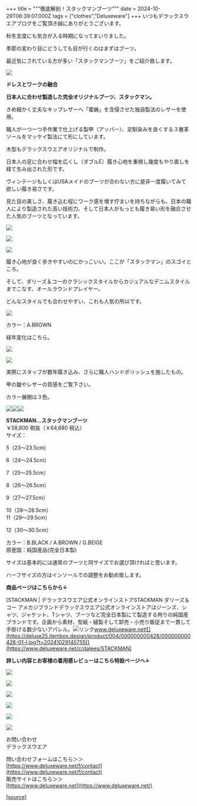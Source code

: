 +++
title = """徹底解剖！スタックマンブーツ"""
date = 2024-10-29T06:39:07.000Z
tags = ["clothes","Deluxeware"]
+++
いつもデラックスウエアブログをご覧頂き誠にありがとうございます。

秋冬支度にも気合が入る時期になってまいりました。

季節の変わり目にどうしても目が行くのはまずはブーツ。

最近気にされている方が多い「スタックマンブーツ」をご紹介致します。

[![](https://stat.ameba.jp/user_images/20201117/16/deluxeware/6b/67/j/o0720100014852605694.jpg)](https://stat.ameba.jp/user_images/20201117/16/deluxeware/6b/67/j/o0720100014852605694.jpg)

**ドレスとワークの融合**

**日本人に合わせ製造した完全オリジナルブーツ、スタックマン。**

きめ細かく丈夫なキップレザーへ「蜜蝋」を含侵させた独自製法のレザーを使用。

職人が一つ一つ手作業で仕上げる製甲（アッパー）、足馴染みを良くする３層革ソールをマッケイ製法にて形にしています。

木型もデラックスウエアオリジナルで制作。

日本人の足に合わせ幅を広くし（ダブルE）履き心地を重視し幾度もやり直しを経て生み出された形です。

ヴィンテージもしくはUSAメイドのブーツが合わない方に是非一度履いてみて欲しい履き易さです。

見た目の美しさ、履き込む程にワーク感を増す佇まいを持ちながらも、日本の職人により製造された高い技術力、そして日本人がもっとも履き易い形を融合させた人気のブーツとなっています。

[![](https://stat.ameba.jp/user_images/20201117/16/deluxeware/4b/ab/j/o0720090014852605648.jpg)](https://stat.ameba.jp/user_images/20201117/16/deluxeware/4b/ab/j/o0720090014852605648.jpg)

[![](https://stat.ameba.jp/user_images/20201117/16/deluxeware/68/02/j/o0720090014852605657.jpg)](https://stat.ameba.jp/user_images/20201117/16/deluxeware/68/02/j/o0720090014852605657.jpg)

[![](https://stat.ameba.jp/user_images/20201117/16/deluxeware/00/9a/j/o0720090014852605669.jpg)](https://stat.ameba.jp/user_images/20201117/16/deluxeware/00/9a/j/o0720090014852605669.jpg)

履き心地が良く歩きやすいのにかっこいい。ここが「スタックマン」のスゴイところ。

そして、ダリーズ＆コーのクラシックスタイルからカジュアルなデニムスタイルまでこなす、オールラウンドプレイヤー。

どんなスタイルでも合わせやすい、これも人気の所以です。

[![](https://stat.ameba.jp/user_images/20241029/15/deluxeware/19/c5/j/o0800090315503627551.jpg)](https://stat.ameba.jp/user_images/20241029/15/deluxeware/19/c5/j/o0800090315503627551.jpg)

カラー：A.BROWN

経年変化はこちら。

[![](https://stat.ameba.jp/user_images/20201117/17/deluxeware/09/74/j/o0800080014852632218.jpg)](https://stat.ameba.jp/user_images/20201117/17/deluxeware/09/74/j/o0800080014852632218.jpg)

[![](https://stat.ameba.jp/user_images/20201117/18/deluxeware/df/00/j/o0800053414852661058.jpg)](https://stat.ameba.jp/user_images/20201117/18/deluxeware/df/00/j/o0800053414852661058.jpg)

実際にスタッフが数年履き込み、さらに職人ハンドポリッシュを施したもの。

甲の皺やレザーの質感をご覧下さい。

カラー展開は３色。

[![](https://stat.ameba.jp/user_images/20201117/16/deluxeware/74/63/j/o0800080014852606803.jpg)](https://stat.ameba.jp/user_images/20201117/16/deluxeware/74/63/j/o0800080014852606803.jpg)[![](https://stat.ameba.jp/user_images/20201117/16/deluxeware/05/68/j/o0800080014852606784.jpg)](https://stat.ameba.jp/user_images/20201117/16/deluxeware/05/68/j/o0800080014852606784.jpg)[![](https://stat.ameba.jp/user_images/20201117/16/deluxeware/d0/56/j/o0800080014852606761.jpg)](https://stat.ameba.jp/user_images/20201117/16/deluxeware/d0/56/j/o0800080014852606761.jpg)

****STACKMAN...スタックマンブーツ****  
￥58,800 税抜（￥64,680 税込）  
サイズ：

5（23〜23.5cm)

6（24〜24.5cm）

7（25〜25.5cm）

8（26〜26.5cm）

9（27〜27.5cm）

10（28〜28.5cm）  
11（29〜29.5cm）

12（30～30.5cm）

カラー：B.BLACK / A.BROWN / G.BEIGE  
原産国：純国産品(完全日本製)

サイズは基本的には通常のブーツと同サイズでお選び頂ければと思います。

ハーフサイズの方はインソールでの調整をお勧め致します。

**商品ページはこちらから↓**

[STACKMAN | デラックスウエア公式オンラインストアSTACKMAN ダリーズ＆コー アメカジブランドデラックスウエア公式オンラインストアはジーンズ、シャツ、ジャケット、Tシャツ、ブーツなど完全日本製にて製造する拘りの純国産ブランドです。企画から素材、型紙・縫製そして卸売・小売り販促まで一貫して手掛ける数少ないアパレル。![リンク](https://c.stat100.ameba.jp/ameblo/symbols/v3.20.0/svg/gray/editor_link.svg)www.deluxeware.net![](https://deluxe25.itembox.design/product/004/000000000428/000000000428-01-l.jpg?t=20241029145755)](https://www.deluxeware.net/c/dalees/STACKMAN)

**詳しい内容とお客様の着用感レビューはこちら特設ページへ↓**

[![](https://stat.ameba.jp/user_images/20241029/15/deluxeware/ac/ef/j/o1200050015503631118.jpg)](https://www.deluxeware.net/f/STACKMAN)

[![](https://stat.ameba.jp/user_images/20241029/15/deluxeware/07/cc/j/o1200050015503632904.jpg)](https://www.deluxeware.net/c/akita)

[![](https://stat.ameba.jp/user_images/20240614/12/deluxeware/fb/b4/j/o0800026015451324172.jpg?caw=800)](https://www.deluxeware.net/c/2024FWreserveall)

[![](https://stat.ameba.jp/user_images/20240315/15/deluxeware/04/7f/j/o0800026015413271803.jpg?caw=800)](https://www.instagram.com/deluxeware/?hl=ja)

[![](https://stat.ameba.jp/user_images/20220415/12/deluxeware/3b/ce/j/o0800026015103175481.jpg?caw=800)](https://www.deluxeware.net/f/headstore)

[![](https://stat.ameba.jp/user_images/20220415/12/deluxeware/d7/c6/j/o0800026015103175487.jpg?caw=800)](https://www.deluxeware.net/)

お問い合わせ  
デラックスウエア

問い合わせフォームはこちら＞＞  
[https://www.deluxeware.net/f/contact](https://www.deluxeware.net/f/contact)  
販売サイトはこちら＞＞  
[https://www.deluxeware.net](https://www.deluxeware.net/)

[[source]](https://ameblo.jp/deluxeware/entry-12873046643.html)
